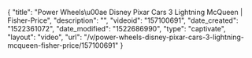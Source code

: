 {
    "title": "Power Wheels\u00ae Disney Pixar Cars 3 Lightning McQueen | Fisher-Price",
    "description": "",
    "videoid": "157100691",
    "date_created": "1522361072",
    "date_modified": "1522686990",
    "type": "captivate",
    "layout": "video",
    "url": "\/v\/power-wheels-disney-pixar-cars-3-lightning-mcqueen-fisher-price\/157100691"
}